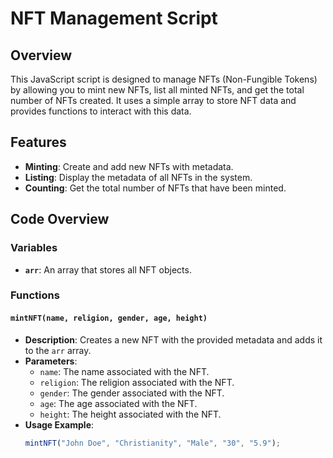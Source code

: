 # NFT Management Script

## Overview

This JavaScript script is designed to manage NFTs (Non-Fungible Tokens) by allowing you to mint new NFTs, list all minted NFTs, and get the total number of NFTs created. It uses a simple array to store NFT data and provides functions to interact with this data.

## Features

- **Minting**: Create and add new NFTs with metadata.
- **Listing**: Display the metadata of all NFTs in the system.
- **Counting**: Get the total number of NFTs that have been minted.

## Code Overview

### Variables

- **`arr`**: An array that stores all NFT objects.

### Functions

#### `mintNFT(name, religion, gender, age, height)`

- **Description**: Creates a new NFT with the provided metadata and adds it to the `arr` array.
- **Parameters**:
  - `name`: The name associated with the NFT.
  - `religion`: The religion associated with the NFT.
  - `gender`: The gender associated with the NFT.
  - `age`: The age associated with the NFT.
  - `height`: The height associated with the NFT.
- **Usage Example**:
  ```javascript
  mintNFT("John Doe", "Christianity", "Male", "30", "5.9");

